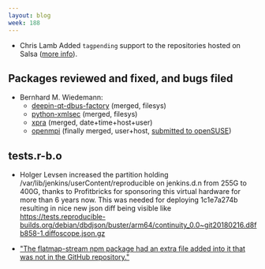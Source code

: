 ```yaml
---
layout: blog
week: 188
---
```


* Chris Lamb Added `tagpending` support to the repositories hosted on Salsa ([more info](https://wiki.debian.org/Salsa/Doc\#Dealing_with_Debian_BTS_from_commit_messages)).

Packages reviewed and fixed, and bugs filed
-------------------------------------------

* Bernhard M. Wiedemann:
    * [deepin-qt-dbus-factory](https://cr.deepin.io/#/c/dde/dde-qt-dbus-factory/+/40105) (merged, filesys)
    * [python-xmlsec](https://github.com/mehcode/python-xmlsec/pull/91) (merged, filesys)
    * [xpra](http://xpra.org/trac/ticket/2062) (merged, date+time+host+user)
    * [openmpi](https://github.com/open-mpi/ompi/pull/5653) (finally merged, user+host, [submitted to openSUSE](https://build.opensuse.org/request/show/652140))


tests.r-b.o
-----------
* Holger Levsen increased the partition holding /var/lib/jenkins/userContent/reproducible on jenkins.d.n from 255G to 400G, thanks to Profitbricks for sponsoring this virtual hardware for more than 6 years now. This was needed for deploying 1c1e7a274b resulting in nice new json diff being visible like https://tests.reproducible-builds.org/debian/dbdjson/buster/arm64/continuity_0.0~git20180216.d8fb858-1.diffoscope.json.gz

* ["The flatmap-stream npm package had an extra file added into it that was not in the GitHub repository."](https://lwn.net/SubscriberLink/773121/c05141ddae21da8b/)
